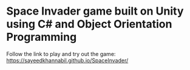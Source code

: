 # Space Invader game built on Unity using C# and Object Orientation Programming

Follow the link to play and try out the game: 
https://sayeedkhannabil.github.io/SpaceInvader/
